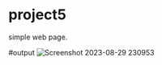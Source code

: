 # project5
simple web page.


#output
![Screenshot 2023-08-29 230953](https://github.com/akashi9936/project5/assets/117150201/7895070c-8fd3-482d-ae5f-67dbca245399)
